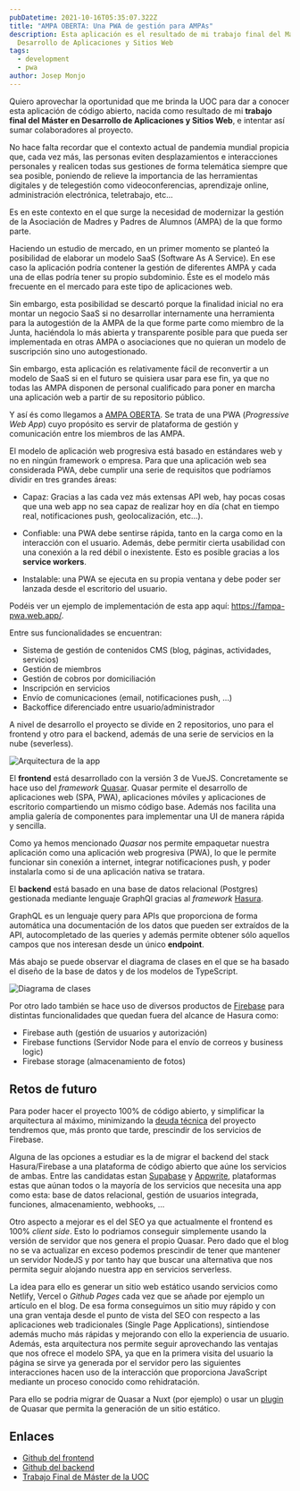 ```yaml
---
pubDatetime: 2021-10-16T05:35:07.322Z
title: "AMPA OBERTA: Una PWA de gestión para AMPAs"
description: Esta aplicación es el resultado de mi trabajo final del Máster en
  Desarrollo de Aplicaciones y Sitios Web
tags:
  - development
  - pwa
author: Josep Monjo
---
```


Quiero aprovechar la oportunidad que me brinda la UOC para dar a conocer esta aplicación de código abierto, nacida como resultado de mi **trabajo final del Máster en Desarrollo de Aplicaciones y Sitios Web**, e intentar así sumar colaboradores al proyecto.

No hace falta recordar que el contexto actual de pandemia mundial propicia que, cada vez más, las personas eviten desplazamientos e interacciones personales y realicen todas sus gestiones de forma telemática siempre que sea posible, poniendo de relieve la importancia de las herramientas digitales y de telegestión como videoconferencias, aprendizaje online, administración electrónica, teletrabajo, etc...

Es en este contexto en el que surge la necesidad de modernizar la gestión de la Asociación de Madres y Padres de Alumnos (AMPA) de la que formo parte.

Haciendo un estudio de mercado, en un primer momento se planteó la posibilidad de elaborar un modelo SaaS (Software As A Service). En ese caso la aplicación podría contener la gestión de diferentes AMPA y cada una de ellas podría tener su propio subdominio. Éste es el modelo más frecuente en el mercado para este tipo de aplicaciones web.

Sin embargo, esta posibilidad se descartó porque la finalidad inicial no era montar un negocio SaaS si no desarrollar internamente una herramienta para la autogestión de la AMPA de la que forme parte como miembro de la Junta, haciéndola lo más abierta y transparente posible para que pueda ser implementada en otras AMPA o asociaciones que no quieran un modelo de suscripción sino uno autogestionado.

Sin embargo, esta aplicación es relativamente fácil de reconvertir a un modelo de SaaS si en el futuro se quisiera usar para ese fin, ya que no todas las AMPA disponen de personal cualificado para poner en marcha una aplicación web a partir de su repositorio público.

Y así és como llegamos a [AMPA OBERTA](https://ampaoberta.com). Se trata de una PWA (_Progressive Web App_) cuyo propósito es servir de plataforma de gestión y comunicación entre los miembros de las AMPA.

El modelo de aplicación web progresiva está basado en estándares web y no en ningún framework o empresa. Para que una aplicación web sea considerada PWA, debe cumplir una serie de requisitos que podríamos dividir en tres grandes áreas:

- Capaz: Gracias a las cada vez más extensas API web, hay pocas cosas que una web app no sea capaz de realizar hoy en día (chat en tiempo real, notificaciones push, geolocalización, etc...).

- Confiable: una PWA debe sentirse rápida, tanto en la carga como en la interacción con el usuario. Además, debe permitir cierta usabilidad con una conexión a la red débil o inexistente. Esto es posible gracias a los **service workers**.

- Instalable: una PWA se ejecuta en su propia ventana y debe poder ser lanzada desde el escritorio del usuario.

Podéis ver un ejemplo de implementación de esta app aquí: <https://fampa-pwa.web.app/>.

Entre sus funcionalidades se encuentran:

- Sistema de gestión de contenidos CMS (blog, páginas, actividades, servicios)
- Gestión de miembros
- Gestión de cobros por domiciliación
- Inscripción en servicios
- Envío de comunicaciones (email, notificaciones push, ...)
- Backoffice diferenciado entre usuario/administrador

A nivel de desarrollo el proyecto se divide en 2 repositorios, uno para el frontend y otro para el backend, además de una serie de servicios en la nube (severless).

![Arquitectura de la app](/assets/blog/img/arquitectura_app.png)

El **frontend** está desarrollado con la versión 3 de VueJS. Concretamente se hace uso del _framework_ [Quasar](https://quasar.dev/). Quasar permite el desarrollo de aplicaciones web (SPA, PWA), aplicaciones móviles y aplicaciones de escritorio compartiendo un mismo código base. Además nos facilita una amplia galería de componentes para implementar una UI de manera rápida y sencilla.

Como ya hemos mencionado _Quasar_ nos permite empaquetar nuestra aplicación como una aplicación web progresiva (PWA), lo que le permite funcionar sin conexión a internet, integrar notificaciones push, y poder instalarla como si de una aplicación nativa se tratara.

El **backend** está basado en una base de datos relacional (Postgres) gestionada mediante lenguaje GraphQl gracias al _framework_ [Hasura](https://hasura.io).

GraphQL es un lenguaje query para APIs que proporciona de forma automática una documentación de los datos que pueden ser extraídos de la API, autocompletado de las queries y además permite obtener sólo aquellos campos que nos interesan desde un único **endpoint**.

Más abajo se puede observar el diagrama de clases en el que se ha basado el diseño de la base de datos y de los modelos de TypeScript.

![Diagrama de clases](/assets/blog/img/Diagrama-de-classes.png)

Por otro lado también se hace uso de diversos productos de [Firebase](https://firebase.google.com/) para distintas funcionalidades que quedan fuera del alcance de Hasura como:

- Firebase auth (gestión de usuarios y autorización)
- Firebase functions (Servidor Node para el envío de correos y business logic)
- Firebase storage (almacenamiento de fotos)

## Retos de futuro

Para poder hacer el proyecto 100% de código abierto, y simplificar la arquitectura al máximo, minimizando la [deuda técnica](https://es.wikipedia.org/wiki/Deuda_t%C3%A9cnica) del proyecto tendremos que, más pronto que tarde, prescindir de los servicios de Firebase.

Alguna de las opciones a estudiar es la de migrar el backend del stack Hasura/Firebase a una plataforma de código abierto que aúne los servicios de ambas. Entre las candidatas estan [Supabase](https://supabase.io/) y [Appwrite](https://appwrite.io/), plataformas estas que aúnan todos o la mayoría de los servicios que necesita una app como esta: base de datos relacional, gestión de usuarios integrada, funciones, almacenamiento, webhooks, ...

Otro aspecto a mejorar es el del SEO ya que actualmente el frontend es 100% _client side_. Esto lo podriamos conseguir simplemente usando la versión de servidor que nos genera el propio Quasar. Pero dado que el blog no se va actualizar en exceso podemos prescindir de tener que mantener un servidor NodeJS y por tanto hay que buscar una alternativa que nos permita seguir alojando nuestra app en servicios serverless.

La idea para ello es generar un sitio web estático usando servicios como Netlify, Vercel o _Github Pages_ cada vez que se añade por ejemplo un artículo en el blog. De esa forma conseguimos un sitio muy rápido y con una gran ventaja desde el punto de vista del SEO con respecto a las aplicaciones web tradicionales (Single Page Applications), sintiendose además mucho más rápidas y mejorando con ello la experiencia de usuario. Además, esta arquitectura nos permite seguir aprovechando las ventajas que nos ofrece el modelo SPA, ya que en la primera visita del usuario la página se sirve ya generada por el servidor pero las siguientes interacciones hacen uso de la interacción que proporciona JavaScript mediante un proceso conocido como rehidratación.

Para ello se podria migrar de Quasar a Nuxt (por ejemplo) o usar un [plugin](https://github.com/freddy38510/quasar-app-extension-ssg) de Quasar que permita la generación de un sitio estático.

## Enlaces

- [Github del frontend](https://github.com/fampa/ampa-pwa)
- [Github del backend](https://github.com/fampa/ampa-pwa)
- [Trabajo Final de Máster de la UOC](http://hdl.handle.net/10609/132928)

